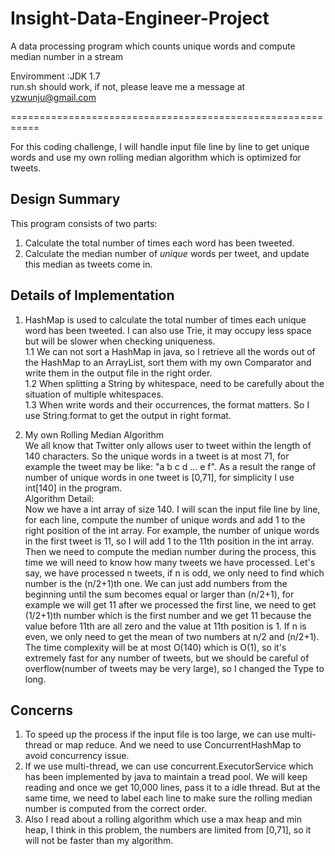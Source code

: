 # Insight-Data-Engineer-Project
A data processing program which counts unique words and compute median number in a stream  

Enviromment :JDK 1.7  
run.sh should work, if not, please leave me a message at yzwunju@gmail.com  

===========================================================

For this coding challenge, I will handle input file line by line to get unique words and use my own rolling median algorithm which is optimized for tweets.  

## Design Summary

This program consists of two parts:  

1. Calculate the total number of times each word has been tweeted.
2. Calculate the median number of *unique* words per tweet, and update this median as tweets come in.

## Details of Implementation

1. HashMap is used to calculate the total number of times each unique word has been tweeted. I can also use Trie, it may occupy less space but will be slower when checking uniqueness.  
	1.1 We can not sort a HashMap in java, so I retrieve all the words out of the HashMap to an ArrayList<String>, sort them with my own Comparator and write them in the output file in the right order.  
    1.2 When splitting a String by whitespace, need to be carefully about the situation of multiple whitespaces.  
    1.3 When write words and their occurrences, the format matters. So I use String.format to get the output in right format.  
    
2. My own Rolling Median Algorithm  
   We all know that Twitter only allows user to tweet within the length of 140 characters. So the unique words in a tweet is at most 71, for example the tweet may be like: "a b c d ... e f". As a result the range of number of unique words in one tweet is [0,71], for simplicity I use int[140] in the program.  
   Algorithm Detail:  
   	Now we have a int array of size 140. I will scan the input file line by line, for each line, compute the number of unique words and add 1 to the right position of the int array. For example, the number of unique words in the first tweet is 11, so I will add 1 to the 11th position in the int array.  
   	Then we need to compute the median number during the process, this time we will need to know how many tweets we have processed. Let's say, we have processed n tweets, if n is odd, we only need to find which number is the (n/2+1)th one. We can just add numbers from the beginning until the sum becomes equal or larger than (n/2+1), for example we will get 11 after we processed the first line, we need to get (1/2+1)th number which is the first number and we get 11 because the value before 11th are all zero and the value at 11th position is 1. If n is even, we only need to get the mean of two numbers at n/2 and (n/2+1).  
   	The time complexity will be at most O(140) which is O(1), so it's extremely fast for any number of tweets, but we should be careful of overflow(number of tweets may be very large), so I changed the Type to long.  

## Concerns

1. To speed up the process if the input file is too large, we can use multi-thread or map reduce. And we need to use ConcurrentHashMap to avoid concurrency issue.  
2. If we use multi-thread, we can use concurrent.ExecutorService which has been implemented by java to maintain a tread pool. We will keep reading and once we get 10,000 lines, pass it to a idle thread. But at the same time, we need to label each line to make sure the rolling median number is computed from the correct order.  
3. Also I read about a rolling algorithm which use a max heap and min heap, I think in this problem, the numbers are limited from [0,71], so it will not be faster than my algorithm.  


